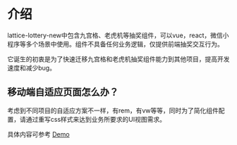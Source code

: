 # 介绍

lattice-lottery-new中包含九宫格、老虎机等抽奖组件，可以vue，react，微信小程序等多个场景中使用。组件不具备任何业务逻辑，仅提供前端抽奖交互行为。

它诞生的初衷是为了快速迁移九宫格和老虎机抽奖组件能力到其他项目，提高开发速度和减少bug。

## 移动端自适应页面怎么办？

考虑到不同项目的自适应方案不一样，有rem，有vw等等，同时为了简化组件配置，请通过重写css样式来达到业务所要求的UI视图需求。

具体内容可参考 [Demo](/demo/)
